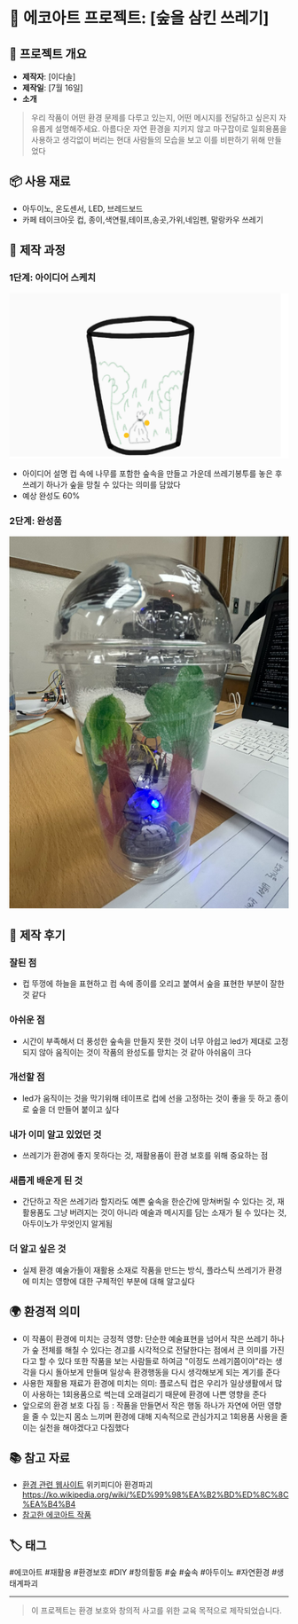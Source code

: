 # 🌱 에코아트 프로젝트: [숲을 삼킨 쓰레기]

## 📖 프로젝트 개요
- **제작자**: [이다솔]
- **제작일**: [7월 16일]
- **소개**
> 우리 작품이 어떤 환경 문제를 다루고 있는지, 어떤 메시지를 전달하고 싶은지 자유롭게 설명해주세요.
> 아름다운 자연 환경을 지키지 않고 마구잡이로 일회용품을 사용하고 생각없이 버리는 현대 사람들의 모습을 보고 이를 비판하기 위해 만들었다
## 📦 사용 재료
- 아두이노, 온도센서, LED, 브레드보드
- 카페 테이크아웃 컵, 종이,색연필,테이프,송곳,가위,네임펜, 말랑카우 쓰레기 

## 🔧 제작 과정

### 1단계: 아이디어 스케치
![스케치 이미지](스케치.png)
- 아이디어 설명 컵 속에 나무를 포함한 숲속을 만들고 가운데 쓰레기봉투를 놓은 후 쓰레기 하나가 숲을 망칠 수 있다는 의미를 담았다
- 예상 완성도 60%

### 2단계: 완성품
![완성품 1](완성작.png)

## 💭 제작 후기
### 잘된 점
- 컵 뚜껑에 하늘을 표현하고 컴 속에 종이를 오리고 붙여서 숲을 표현한 부분이 잘한 것 같다

### 아쉬운 점
- 시간이 부족해서 더 풍성한 숲속을 만들지 못한 것이 너무 아쉽고 led가 제대로 고정되지 않아 움직이는 것이 작품의 완성도를 망치는 것 같아 아쉬움이 크다

### 개선할 점
- led가 움직이는 것을 막기위해 테이프로 컵에 선을 고정하는 것이 좋을 듯 하고 종이로 숲을 더 만들어 붙이고 싶다

### 내가 이미 알고 있었던 것
- 쓰레기가 환경에 좋지 못하다는 것, 재활용품이 환경 보호를 위해 중요하는 점

### 새롭게 배운게 된 것
- 간단하고 작은 쓰레기라 할지라도 예쁜 숲속을 한순간에 망쳐버릴 수 있다는 것, 재활용품도 그냥 버려지는 것이 아니라 예술과 메시지를 담는 소재가 될 수 있다는 것,아두이노가 무엇인지 알게됨

### 더 알고 싶은 것
- 실제 환경 예술가들이 재활용 소재로 작품을 만드는 방식, 플라스틱 쓰레기가 환경에 미치는 영향에 대한 구체적인 부분에 대해 알고싶다

## 🌍 환경적 의미
- 이 작품이 환경에 미치는 긍정적 영향: 단순한 예술표현을 넘어서 작은 쓰레기 하나가 숲 전체를 해칠 수 있다는 경고를 시각적으로 전달한다는 점에서 큰 의미를 가진다고 할 수 있다 또한 작품을 보는 사람들로 하여금 "이정도 쓰레기쯤이야"라는 생각을 다시 돌아보게 만들며 일상속 환경행동을 다시 생각해보게 되는 계기를 준다
- 사용한 재활용 재료가 환경에 미치는 의미: 플로스틱 컵은 우리가 일상생활에서 많이 사용하는 1회용품으로 썩는데 오래걸리기 때문에 환경에 나쁜 영향을 준다 
- 앞으로의 환경 보호 다짐 등 : 작품을 만들면서 작은 행동 하나가 자연에 어떤 영향을 줄 수 있는지 몸소 느끼며 환경에 대해 지속적으로 관심가지고 1회용품 사용을 줄이는 실천을 해야겠다고 다짐했다

## 📚 참고 자료
- [환경 관련 웹사이트](링크) 위키피디아 환경파괴 https://ko.wikipedia.org/wiki/%ED%99%98%EA%B2%BD%ED%8C%8C%EA%B4%B4 
- [참고한 에코아트 작품](링크) 

## 🏷️ 태그
#에코아트 #재활용 #환경보호 #DIY #창의활동 #숲 #숲속 #아두이노 #자연환경 #생태계파괴 

---

> 이 프로젝트는 환경 보호와 창의적 사고를 위한 교육 목적으로 제작되었습니다.
